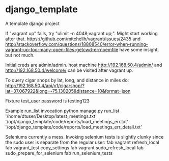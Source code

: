# django_template
A template django project

If "vagrant up" fails, try "ulimit -n 4048;vagrant up;". Might start working after that.
https://github.com/mitchellh/vagrant/issues/2435 and http://stackoverflow.com/questions/18808540/error-when-running-vagrant-up-too-many-open-files-getcwd-errnoemfile have some insight, but not much.


Initial creds are admin/admin. host machine http://192.168.50.4/admin/ and http://192.168.50.4/welcome/ can be visited after vagrant up.


To query cigar shops by lat, long, and distance in miles do:
http://192.168.50.4/api/v1/cigarshop/?lat=37.067922&long=-75.130205&distance=10&format=json


Fixture test_user password is testing123


Example run_list invocation
python manage.py run_list '/home/dtuser/Desktop/latest_meetings.txt' '/opt/django_template/code/reports/load_meetings_err.txt' '/opt/django_template/code/reports/load_meetings_err_detail.txt'


Seleniums currently a mess. Invoking selenium tests is slightly clunky since the sudo user is separate from the regular user:
fab vagrant refresh_local
fab vagrant_test copy_settings
fab vagrant sudo_refresh_local
fab sudo_prepare_for_selenium
fab run_selenium_tests
